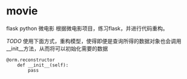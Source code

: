 # movie
flask python 微电影
根据微电影项目，练习flask，并进行代码重构。

*TODO*
    使用下面方式，重构模型，使得即便是查询所得的数据对象也会调用__init__方法，从而将可以初始化需要的数据

```
@orm.reconstructor
    def __init__(self):
        pass
```
